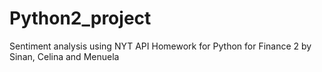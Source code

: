# Python2_project
Sentiment analysis using NYT API
Homework for Python for Finance 2 by Sinan, Celina and Menuela
